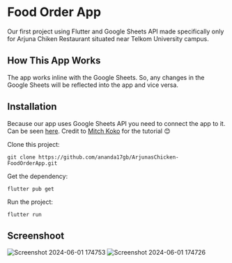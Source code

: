 # Food Order App

Our first project using Flutter and Google Sheets API made specifically only for Arjuna Chiken Restaurant situated near Telkom University campus.

## How This App Works

The app works inline with the Google Sheets. So, any changes in the Google Sheets will be reflected into the app and vice versa.

## Installation

Because our app uses Google Sheets API you need to connect the app to it. Can be seen [here](https://www.youtube.com/watch?v=ZSSERiYLv3c). Credit to [Mitch Koko](https://www.youtube.com/@createdbykoko) for the tutorial :blush:


Clone this project:
```
git clone https://github.com/ananda17gb/ArjunasChicken-FoodOrderApp.git
```

Get the dependency:
```
flutter pub get
```

Run the project:
```
flutter run
```  

## Screenshoot
![Screenshot 2024-06-01 174753](https://github.com/ananda17gb/arjunachicken-foodorderapp/assets/79387612/22f21f1c-75bb-425e-bb97-9a0628a83611)
![Screenshot 2024-06-01 174726](https://github.com/ananda17gb/arjunachicken-foodorderapp/assets/79387612/22ca8dd1-89ea-48ba-b7e9-17c110e3c74f)
